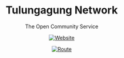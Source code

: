<div align="center">

# Tulungagung Network
The Open Community Service

[![Website](https://img.shields.io/website/https/tanet.eu.org.svg?down_message=tanet.eu.org%20is%20Offline&style=for-the-badge&up_message=tanet.eu.org%20is%20Online)](https://tanet.eu.org/)

[![Route](https://img.shields.io/website/https/aio.my.id?down_message=aio.my.id%20is%20Offline&style=for-the-badge&up_message=aio.my.id%20is%20Online)](https://aio.my.id/)

</div>
